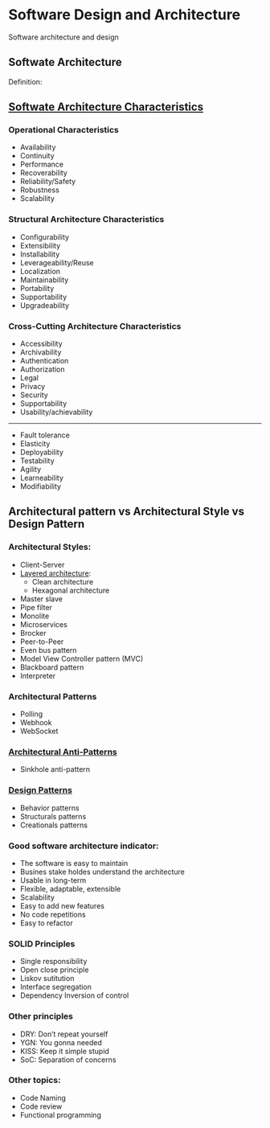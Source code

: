 # Software Design and Architecture
Software architecture and design




## Softwate Architecture

Definition:

## [Softwate Architecture Characteristics](SoftwareArchitectureCharacteristics/SoftwateArchitectureCharacteristics.md)
### Operational Characteristics
- Availability
- Continuity
- Performance
- Recoverability
- Reliability/Safety
- Robustness
- Scalability
### Structural Architecture Characteristics
- Configurability
- Extensibility
- Installability
- Leverageability/Reuse
- Localization
- Maintainability
- Portability
- Supportability
- Upgradeability
### Cross-Cutting Architecture Characteristics
- Accessibility
- Archivability
- Authentication
- Authorization
- Legal
- Privacy
- Security
- Supportability
- Usability/achievability

---

- Fault tolerance
- Elasticity
- Deployability
- Testability
- Agility
- Learneability
- Modifiability


## Architectural pattern vs Architectural Style vs Design Pattern



### Architectural Styles:
- Client-Server
- [Layered architecture](SoftwareArchitecture/LayeredArchitecture.md):
    - Clean architecture
    - Hexagonal architecture
- Master slave
- Pipe filter
- Monolite
- Microservices
- Brocker
- Peer-to-Peer
- Even bus pattern
- Model View Controller pattern (MVC)
- Blackboard pattern
- Interpreter

### Architectural Patterns
- Polling
- Webhook
- WebSocket

### [Architectural Anti-Patterns](ArchitecturalAnti-Patterns/ArchitecturalAnti-Patterns.md)
- Sinkhole anti-pattern

### [Design Patterns](DesignPatterns/DesignPattern.md)
- Behavior patterns
- Structurals patterns
- Creationals patterns

### Good software architecture indicator:
- The software is easy to maintain
- Busines stake holdes understand the architecture
- Usable in long-term
- Flexible, adaptable, extensible
- Scalability
- Easy to add new features
- No code repetitions
- Easy to refactor

### SOLID Principles
- Single responsibility
- Open close principle
- Liskov sutitution
- Interface segregation
- Dependency Inversion of control

### Other principles
- DRY: Don’t repeat yourself
- YGN: You gonna needed
- KISS: Keep it simple stupid
- SoC: Separation of concerns

### Other topics:
- Code Naming
- Code review
- Functional programming
